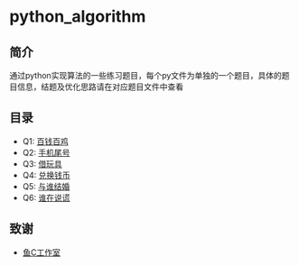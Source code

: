 # python_algorithm

## 简介
通过python实现算法的一些练习题目，每个py文件为单独的一个题目，具体的题目信息，结题及优化思路请在对应题目文件中查看

## 目录
- Q1: [百钱百鸡](q1.py)
- Q2: [手机尾号](q2.py)
- Q3: [借玩具](q3.py)
- Q4: [兑换钱币](q4.py)
- Q5: [与谁结婚](q5.py)
- Q6: [谁在说谎](q6.py)

## 致谢
- [鱼C工作室](https://fishc.com.cn/)
